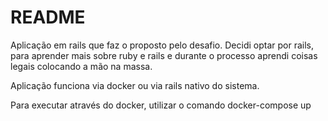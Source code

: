 # README

Aplicação em rails que faz o proposto pelo desafio. Decidi optar por rails, para aprender mais sobre ruby e rails e durante o processo aprendi coisas legais colocando a mão na massa.

Aplicação funciona via docker ou via rails nativo do sistema.

Para executar através do docker, utilizar o comando docker-compose up